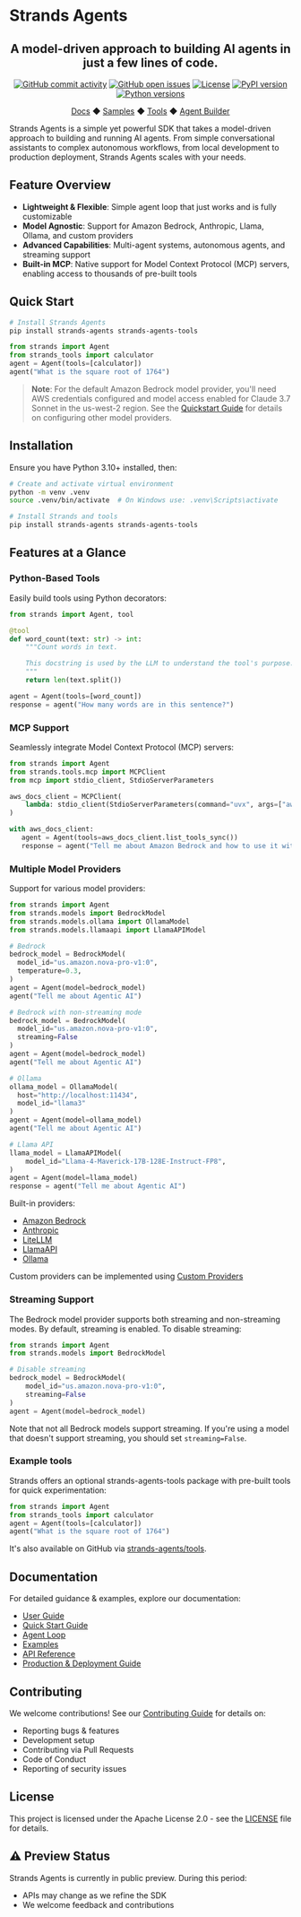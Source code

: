 # Strands Agents

<div align="center">
  <h2>
    A model-driven approach to building AI agents in just a few lines of code.
  </h2>

  <div align="center">
    <a href="https://github.com/strands-agents/sdk-python/graphs/commit-activity"><img alt="GitHub commit activity" src="https://img.shields.io/github/commit-activity/m/strands-agents/sdk-python"/></a>
    <a href="https://github.com/strands-agents/sdk-python/issues"><img alt="GitHub open issues" src="https://img.shields.io/github/issues/strands-agents/sdk-python"/></a>
    <a href="https://github.com/strands-agents/sdk-python/blob/main/LICENSE"><img alt="License" src="https://img.shields.io/github/license/strands-agents/sdk-python"/></a>
    <a href="https://pypi.org/project/strands-agents/"><img alt="PyPI version" src="https://img.shields.io/pypi/v/strands-agents"/></a>
    <a href="https://python.org"><img alt="Python versions" src="https://img.shields.io/pypi/pyversions/strands-agents"/></a>
  </div>
  
  <p>
    <a href="https://strandsagents.com/">Docs</a>
    ◆ <a href="https://github.com/strands-agents/docs/tree/main/docs/examples">Samples</a>
    ◆ <a href="https://github.com/strands-agents/tools">Tools</a>
    ◆ <a href="https://github.com/strands-agents/agent-builder">Agent Builder</a>
  </p>
</div>

Strands Agents is a simple yet powerful SDK that takes a model-driven approach to building and running AI agents. From simple conversational assistants to complex autonomous workflows, from local development to production deployment, Strands Agents scales with your needs.

## Feature Overview

- **Lightweight & Flexible**: Simple agent loop that just works and is fully customizable
- **Model Agnostic**: Support for Amazon Bedrock, Anthropic, Llama, Ollama, and custom providers
- **Advanced Capabilities**: Multi-agent systems, autonomous agents, and streaming support
- **Built-in MCP**: Native support for Model Context Protocol (MCP) servers, enabling access to thousands of pre-built tools

## Quick Start

```bash
# Install Strands Agents
pip install strands-agents strands-agents-tools
```

```python
from strands import Agent
from strands_tools import calculator
agent = Agent(tools=[calculator])
agent("What is the square root of 1764")
```

> **Note**: For the default Amazon Bedrock model provider, you'll need AWS credentials configured and model access enabled for Claude 3.7 Sonnet in the us-west-2 region. See the [Quickstart Guide](https://strandsagents.com/) for details on configuring other model providers.

## Installation

Ensure you have Python 3.10+ installed, then:

```bash
# Create and activate virtual environment
python -m venv .venv
source .venv/bin/activate  # On Windows use: .venv\Scripts\activate

# Install Strands and tools
pip install strands-agents strands-agents-tools
```

## Features at a Glance

### Python-Based Tools

Easily build tools using Python decorators:

```python
from strands import Agent, tool

@tool
def word_count(text: str) -> int:
    """Count words in text.

    This docstring is used by the LLM to understand the tool's purpose.
    """
    return len(text.split())

agent = Agent(tools=[word_count])
response = agent("How many words are in this sentence?")
```

### MCP Support

Seamlessly integrate Model Context Protocol (MCP) servers:

```python
from strands import Agent
from strands.tools.mcp import MCPClient
from mcp import stdio_client, StdioServerParameters

aws_docs_client = MCPClient(
    lambda: stdio_client(StdioServerParameters(command="uvx", args=["awslabs.aws-documentation-mcp-server@latest"]))
)

with aws_docs_client:
   agent = Agent(tools=aws_docs_client.list_tools_sync())
   response = agent("Tell me about Amazon Bedrock and how to use it with Python")
```

### Multiple Model Providers

Support for various model providers:

```python
from strands import Agent
from strands.models import BedrockModel
from strands.models.ollama import OllamaModel
from strands.models.llamaapi import LlamaAPIModel

# Bedrock
bedrock_model = BedrockModel(
  model_id="us.amazon.nova-pro-v1:0",
  temperature=0.3,
)
agent = Agent(model=bedrock_model)
agent("Tell me about Agentic AI")

# Bedrock with non-streaming mode
bedrock_model = BedrockModel(
  model_id="us.amazon.nova-pro-v1:0",
  streaming=False
)
agent = Agent(model=bedrock_model)
agent("Tell me about Agentic AI")

# Ollama
ollama_model = OllamaModel(
  host="http://localhost:11434",
  model_id="llama3"
)
agent = Agent(model=ollama_model)
agent("Tell me about Agentic AI")

# Llama API
llama_model = LlamaAPIModel(
    model_id="Llama-4-Maverick-17B-128E-Instruct-FP8",
)
agent = Agent(model=llama_model)
response = agent("Tell me about Agentic AI")
```

Built-in providers:
 - [Amazon Bedrock](https://strandsagents.com/latest/user-guide/concepts/model-providers/amazon-bedrock/)
 - [Anthropic](https://strandsagents.com/latest/user-guide/concepts/model-providers/anthropic/)
 - [LiteLLM](https://strandsagents.com/latest/user-guide/concepts/model-providers/litellm/)
 - [LlamaAPI](https://strandsagents.com/latest/user-guide/concepts/model-providers/llamaapi/)
 - [Ollama](https://strandsagents.com/latest/user-guide/concepts/model-providers/ollama/)

Custom providers can be implemented using [Custom Providers](https://strandsagents.com/latest/user-guide/concepts/model-providers/custom_model_provider/)

### Streaming Support

The Bedrock model provider supports both streaming and non-streaming modes. By default, streaming is enabled. To disable streaming:

```python
from strands import Agent
from strands.models import BedrockModel

# Disable streaming
bedrock_model = BedrockModel(
    model_id="us.amazon.nova-pro-v1:0",
    streaming=False
)
agent = Agent(model=bedrock_model)
```

Note that not all Bedrock models support streaming. If you're using a model that doesn't support streaming, you should set `streaming=False`.

### Example tools

Strands offers an optional strands-agents-tools package with pre-built tools for quick experimentation:

```python
from strands import Agent
from strands_tools import calculator
agent = Agent(tools=[calculator])
agent("What is the square root of 1764")
```

It's also available on GitHub via [strands-agents/tools](https://github.com/strands-agents/tools).

## Documentation

For detailed guidance & examples, explore our documentation:

- [User Guide](https://strandsagents.com/)
- [Quick Start Guide](https://strandsagents.com/latest/user-guide/quickstart/)
- [Agent Loop](https://strandsagents.com/latest/user-guide/concepts/agents/agent-loop/)
- [Examples](https://strandsagents.com/latest/examples/)
- [API Reference](https://strandsagents.com/latest/api-reference/agent/)
- [Production & Deployment Guide](https://strandsagents.com/latest/user-guide/deploy/operating-agents-in-production/)

## Contributing

We welcome contributions! See our [Contributing Guide](https://github.com/strands-agents/sdk-python/blob/main/CONTRIBUTING.md) for details on:
- Reporting bugs & features
- Development setup
- Contributing via Pull Requests
- Code of Conduct
- Reporting of security issues

## License

This project is licensed under the Apache License 2.0 - see the [LICENSE](LICENSE) file for details.

## ⚠️ Preview Status

Strands Agents is currently in public preview. During this period:
- APIs may change as we refine the SDK
- We welcome feedback and contributions
